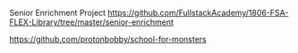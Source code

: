 Senior Enrichment Project
https://github.com/FullstackAcademy/1806-FSA-FLEX-Library/tree/master/senior-enrichment

https://github.com/protonbobby/school-for-monsters
